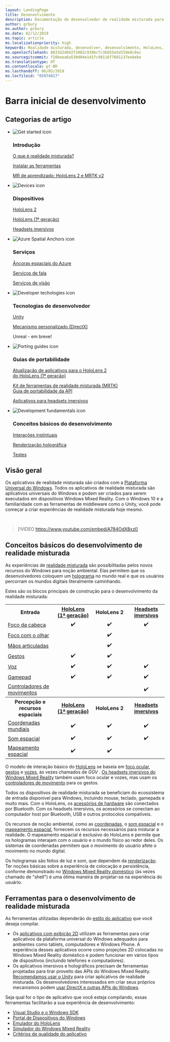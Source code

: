 ```yaml
---
layout: LandingPage
title: Desenvolvimento
description: Documentação do desenvolvedor de realidade misturada para HoloLens e headsets imersivos.
author: grbury
ms.author: grbury
ms.date: 02/12/2019
ms.topic: article
ms.localizationpriority: high
keywords: Realidade misturada, desenvolver, desenvolvimento, HoloLens, unity, directx
ms.openlocfilehash: 8833d2d692f2082c939bcfc3bb55e5d159e8c9ac
ms.sourcegitcommit: f20beea6a539d04e1d1fc98116f7601137eebebe
ms.translationtype: HT
ms.contentlocale: pt-BR
ms.lasthandoff: 06/05/2019
ms.locfileid: "65974817"
---
```

# <a name="development-launchpad"></a>Barra inicial de desenvolvimento

## <a name="article-categories"></a>Categorias de artigo


<ul class="panelContent cardsF">
    <li>
        <div class="cardSize">
            <div class="cardPadding">
                <div class="card">
                    <div class="cardImageOuter">
                        <div class="cardImage">
                            <img src="images/GetStartedIcon.png" alt="Get started icon">
                        </div>
                    </div>
                    <div class="cardText">
                        <h3>Introdução</h3>
                        <p>
                            <a href="mixed-reality.md">O que é realidade misturada?</a>
                        </p>
                        <p>
                            <a href="install-the-tools.md">Instalar as ferramentas</a>
                        </p>
                        <p>
                            <a href="mrlearning-base-ch1.md">MR de aprendizado: HoloLens 2 e MRTK v2</a>
                        </p>
                    </div>
                </div>
            </div>
        </div>
    </li>
        <li>
        <div class="cardSize">
            <div class="cardPadding">
                <div class="card">
                    <div class="cardImageOuter">
                        <div class="cardImage">
                            <img src="images/HoloLens_Icon_120x130.png" alt="Devices icon">
                        </div>
                    </div>
                    <div class="cardText">
                        <h3>Dispositivos</h3>
                          <p>
                            <a href="https://www.microsoft.com/hololens/hardware" target="_blank">HoloLens 2</a>
                        </p>
                        <p>
                            <a href="hololens-hardware-details.md">HoloLens (1ª geração)</a>
                        </p>
                        <p>
                            <a href="immersive-headset-hardware-details.md">Headsets imersivos</a>
                        </p>
                    </div>
                </div>
            </div>
        </div>
    </li>
    <li>
        <div class="cardSize">
            <div class="cardPadding">
                <div class="card">
                    <div class="cardImageOuter">
                        <div class="cardImage">
                            <img src="images/AzureSpatialAnchors_Icon_120x130.png" alt="Azure Spatial Anchors icon">
                        </div>
                    </div>
                    <div class="cardText">
                        <h3>Serviços</h3>
                        <p>
                            <a href="https://docs.microsoft.com/azure/spatial-anchors" target="_blank">Âncoras espaciais do Azure</a>
                        </p>
                        <p>
                            <a href="https://docs.microsoft.com/azure/cognitive-services/speech-service/" target="_blank">Serviços de fala</a>
                        </p>
                        <p>
                            <a href="https://docs.microsoft.com/azure/cognitive-services/computer-vision/" target="_blank">Serviços de visão</a>
                        </p>
                    </div>
                </div>
            </div>
        </div>
    </li>
    <li>
        <div class="cardSize">
            <div class="cardPadding">
                <div class="card">
                    <div class="cardImageOuter">
                        <div class="cardImage">
                            <img src="images/Unity_Icon_120x130.png" alt="Developer techologies icon">
                        </div>
                    </div>
                    <div class="cardText">
                        <h3>Tecnologias de desenvolvedor</h3>
                        <p>
                            <a href="unity-development-overview.md">Unity</a>
                        </p>
                        <p>
                            <a href="directx-development-overview.md">Mecanismo personalizado (DirectX)</a>
                        </p>
                        <p>
Unreal - em breve!
                        </p>                
                    </div>
                </div>
            </div>
        </div>
    </li>
    <li>
        <div class="cardSize">
            <div class="cardPadding">
                <div class="card">
                    <div class="cardImageOuter">
                        <div class="cardImage">
                            <img src="images/PortingGuides-icon_120x130.png" alt="Porting guides icon">
                        </div>
                    </div>
                    <div class="cardText">
                        <h3>Guias de portabilidade</h3>
                        <p>
                            <a href="mrtk-porting-guide.md">Atualização de aplicativos para o HoloLens 2<br>do HoloLens (1ª geração)</a>
                        </p>
                        <p>
                            <a href="https://microsoft.github.io/MixedRealityToolkit-Unity/Documentation/HTKToMRTKPortingGuide.html">Kit de ferramentas de realidade misturada (MRTK)<br>Guia de portabilidade da API</a>
                        </p>
                        <p>
                            <a href="porting-guides.md">Aplicativos para headsets imersivos</a>
                        </p>
                    </div>
                </div>
            </div>
        </div>
    </li>
    <li>
        <div class="cardSize">
            <div class="cardPadding">
                <div class="card">
                    <div class="cardImageOuter">
                        <div class="cardImage">
                            <img src="images/App_patterns_Icon_120x130.png" alt="Development fundamentals icon">
                        </div>
                    </div>
                    <div class="cardText">
                        <h3>Conceitos básicos do desenvolvimento</h3>
                        <p>
                            <a href="Interaction-fundamentals.md">Interações instintuais</a>
                        </p>
                        <p>
                            <a href="rendering.md">Renderização holográfica</a>
                        </p>
                         <p>
                            <a href="testing-your-app-on-hololens.md">Testes</a>
                        </p>                    
                    </div>
                </div>
            </div>
        </div>
    </li>    
</ul>

## <a name="overview"></a>Visão geral

Os aplicativos de realidade misturada são criados com a [Plataforma Universal do Windows](https://dev.windows.com/getstarted). Todos os aplicativos de realidade misturada são aplicativos universais do Windows e podem ser criados para serem executados em dispositivos Windows Mixed Reality. Com o Windows 10 e a familiaridade com as ferramentas de middleware como o Unity, você pode começar a criar experiências de realidade misturada hoje mesmo.

<br>

>[!VIDEO https://www.youtube.com/embed/A784OdX8xzI]

## <a name="basics-of-mixed-reality-development"></a>Conceitos básicos do desenvolvimento de realidade misturada

As experiências de [realidade misturada](mixed-reality.md) são possibilitadas pelos novos recursos do Windows para noção ambiental. Elas permitem que os desenvolvedores coloquem um [holograma](hologram.md) no mundo real e que os usuários percorram os mundos digitais literalmente caminhando. 

Estes são os blocos principais de construção para o desenvolvimento da realidade misturada:

<table>
<tr>
<th style="width:175px">Entrada</th><th style="width:125px; text-align: center;"><a href="hololens-hardware-details.md">HoloLens (1ª geração)</a></th><th style="width:125px; text-align: center;">HoloLens 2</a></th><th style="width:125px; text-align: center;"> <a href="immersive-headset-hardware-details.md">Headsets imersivos</a></th>
</tr><tr>
<td> <a href="gaze.md">Foco da cabeça</a></td><td style="text-align: center;">✔️</td><td style="text-align: center;">✔️</td><td style="text-align: center;">✔️</td>
</tr><tr>
<td> <a href="gaze.md">Foco com o olhar</a></td><td></td><td style="text-align: center;">✔️</td><td></td>
</tr><tr>
 <td> <a href="gestures.md">Mãos articuladas</a></td><td></td><td style="text-align: center;">✔️</td><td></td>
</tr><tr>
<td> <a href="gestures.md">Gestos</a></td><td style="text-align: center;">✔️</td><td style="text-align: center;">✔️</td><td></td>
</tr><tr>
<td> <a href="voice-input.md">Voz</a></td><td style="text-align: center;">✔️</td><td style="text-align: center;">✔️</td><td style="text-align: center;">✔️</td>
</tr><tr>
<td> <a href="hardware-accessories.md">Gamepad</a></td><td style="text-align: center;">✔️</td><td style="text-align: center;">✔️</td><td style="text-align: center;">✔️</td>
</tr><tr>
<td> <a href="motion-controllers.md">Controladores de movimentos</a></td><td></td><td></td><td style="text-align: center;">✔️</td>
</tr><tr>
<th style="width:175px">Percepção e recursos espaciais</th><th style="width:125px; text-align: center;"><a href="hololens-hardware-details.md">HoloLens (1ª geração)</a></th><th style="width:125px; text-align: center;">HoloLens 2</a></th><th style="width:125px; text-align: center;"> <a href="immersive-headset-hardware-details.md">Headsets imersivos</a></th>
</tr><tr>
<td> <a href="coordinate-systems.md">Coordenadas mundiais</a></td><td style="text-align: center;">✔️</td><td style="text-align: center;">✔️</td><td style="text-align: center;">✔️</td>
</tr><tr>
<td> <a href="spatial-sound.md">Som espacial</a></td><td style="text-align: center;">✔️</td><td style="text-align: center;">✔️</td><td style="text-align: center;">✔️</td>
</tr><tr>
<td> <a href="spatial-mapping.md">Mapeamento espacial</a></td><td style="text-align: center;">✔️</td><td style="text-align: center;">✔️</td><td></td>
</tr>
</table>



O modelo de interação básico do [HoloLens](hololens-hardware-details.md) se baseia em [foco ocular](gaze.md), [gestos](gestures.md) e [vozes](voice-input.md), às vezes chamados de *GGV* . [Os headsets imersivos do Windows Mixed Reality](immersive-headset-hardware-details.md) também usam foco ocular e vozes, mas usam os [controladores de movimento](motion-controllers.md) para os gestos.

Todos os dispositivos de realidade misturada se beneficiam do ecossistema de entrada disponível para Windows, incluindo mouse, teclado, gamepads e muito mais. Com o HoloLens, os [acessórios de hardware](hardware-accessories.md) são conectados por Bluetooth. Com os headsets imersivos, os acessórios se conectam ao computador host por Bluetooth, USB e outros protocolos compatíveis.

Os recursos de noção ambiental, como as [coordenadas](coordinate-systems.md), o [som espacial](spatial-sound.md) e o [mapeamento espacial](spatial-mapping.md), fornecem os recursos necessários para misturar a realidade. O mapeamento espacial é exclusivo do HoloLens e permite que os hologramas interajam com o usuário e o mundo físico ao redor deles. Os sistemas de coordenadas permitem que o movimento do usuário afete o movimento no mundo digital.

Os hologramas são feitos de luz e som, que dependem da [renderização](rendering.md). Ter noções básicas sobre a experiência de colocação e persistência, conforme demonstrado no [Windows Mixed Reality doméstico](navigating-the-windows-mixed-reality-home.md) (às vezes chamado de "shell") é uma ótima maneira de projetar-se na experiência do usuário.

## <a name="tools-for-developing-for-mixed-reality"></a>Ferramentas para o desenvolvimento de realidade misturada

As ferramentas utilizadas dependerão do [estilo do aplicativo](app-views.md) que você deseja compilar.
* Os [aplicativos com exibição 2D](building-2d-apps.md) utilizam as ferramentas para criar aplicativos da plataforma universal do Windows adequados para ambientes como tablets, computadores e Windows Phone. A experiência desses aplicativos ocorre como projeções 2D colocadas no Windows Mixed Reality doméstico e podem funcionar em vários tipos de dispositivos (incluindo telefones e computadores).
* Os aplicativos imersivos e holográficos precisam de ferramentas projetadas para tirar proveito das APIs do Windows Mixed Reality. [Recomendamos usar o Unity](unity-development-overview.md) para criar aplicativos de realidade misturada. Os desenvolvedores interessados em criar seus próprios mecanismos podem [usar DirectX e outras APIs do Windows](directx-development-overview.md).

Seja qual for o tipo de aplicativo que você esteja compilando, essas ferramentas facilitarão a sua experiência de desenvolvimento:
* [Visual Studio e o Windows SDK](using-visual-studio.md)
* [Portal de Dispositivos do Windows](using-the-windows-device-portal.md)
* [Emulador do HoloLens](using-the-hololens-emulator.md)
* [Simulador do Windows Mixed Reality](using-the-windows-mixed-reality-simulator.md)
* [Critérios de qualidade do aplicativo](app-quality-criteria.md)

